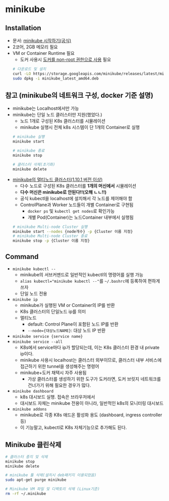 # minikube
## Installation
- 문서: [minikube 시작하기(공식)](https://minikube.sigs.k8s.io/docs/start/)
- 2코어, 2GB 메모리 필요
- VM or Container Runtime 필요
    - 도커 사용시 [도커를 non-root 권한으로 사용](https://docs.docker.com/engine/install/linux-postinstall/#manage-docker-as-a-non-root-user) 필요
    ```sh
    # 다운로드 및 설치
    curl -LO https://storage.googleapis.com/minikube/releases/latest/minikube_latest_amd64.deb
    sudo dpkg -i minikube_latest_amd64.deb
    ```
## 참고 (minikube의 네트워크 구성, docker 기준 설명)
- minikube는 Localhost에서만 가능
- minikube는 단일 노드 클러스터만 지원(했었다.)
    - 노드 1개로 구성된 K8s 클러스터를 시뮬레이션
    - minikube 실행시 전체 k8s 시스템이 단 1개의 Container로 실행
    ```sh
    # minikube 실행
    minikube start

    # minikube 종료
    minikube stop

    # 클러스터 삭제(초기화)
    minikube delete
    ```
- [minikube의 멀티노드 클러스터(1.10.1 버전 이상)](https://minikube.sigs.k8s.io/docs/tutorials/multi_node/)
    - 다수 노드로 구성된 K8s 클러스터를 **1개의 머신에서** 시뮬레이션
    - **다수 머신은 minikube로 안된다!!(오해 ㄴㄴ!!)**
    - 공식 kubectl을 localhost에 설치해서 각 노드를 제어해야 함
    - ControlPlane과 Worker 노드들이 개별 Container로 구현됨
        - `docker ps` 및 `kubectl get nodes`로 확인가능
        - 개별 Pod(Container)는 노드Container 내부에서 실행됨
    ```sh
    # minikube Multi-node Cluster 실행
    minikube start --nodes {node개수} -p {Cluster 이름 지정}
    # minikube Multi-node Cluster 종료
    minikube stop -p {Cluster 이름 지정}
    ```
## Command
- `minikube kubectl -- `
    -  minikube의 서브커맨드로 일반적인 kubectl의 명령어를 실행 가능
    - `alias kubectl="minikube kubectl --"`를 `~/.bashrc`에 등록하여 편하게 쓰자
    - 단일 노드 전용
- `minikube ip`
    - minikube가 실행된 VM or Container의 IP를 반환
    - K8s 클러스터의 단일노드 ip를 의미
    - 멀티노드
        - default: Control Plane이 포함된 노드 IP를 반환
        - `--node={대상노드NAME}`: 대상 노드 IP 반환 
- `minikube service {service name}`
- `minikube service --all`
    - K8s에서 service마다 ip가 할당되는데, 이는 K8s 클러스터 환경 내 private ip이다.
    - minikube 사용시 localhost는 클러스터 외부이므로, 클러스터 내부 서비스에 접근하기 위한 tunnel을 생성해주는 명령어
    - minikube+도커 채택시 자주 사용됨
       - 가상 클러스터를 생성하기 위한 도구가 도커라면, 도커 브릿지 네트워크를 건너가기 위해 필요한 경우가 많다.
- `minikube dashboard`
    - k8s 대시보드 실행. 접속은 브라우저에서
    - 대시보드 자체는 minikube 전용이 아니라, 일반적인 k8s의 모니터링 대시보드
- `minikube addons`
    - minikube로 각종 K8s 애드온 활성화 용도 (dashboard, ingress controller 등)
    - 이 기능말고, kubectl로 K8s 자체기능으로 추가해도 된다.

## Minikube 클린삭제

```sh
# 클러스터 중지 및 삭제
minikube stop
minikube delete

# minikube 툴 삭제(설치시 deb패키지 이용되었음)
sudo apt-get purge minikube

# Minikube VM 파일 및 디렉토리 삭제 (Linux기준)
rm -rf ~/.minikube
```

